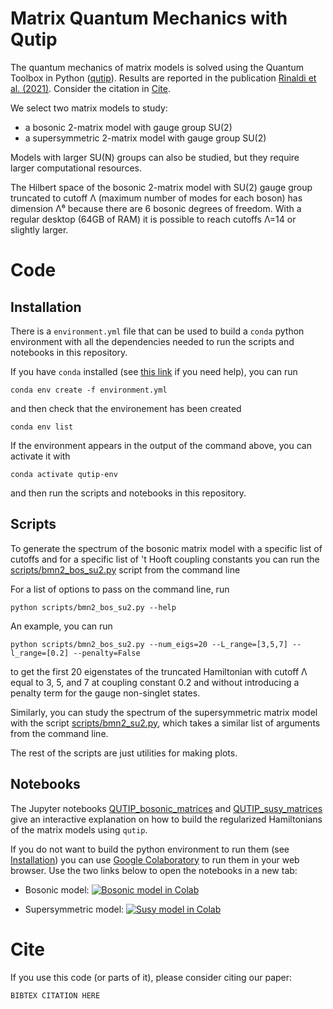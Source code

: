 # Matrix Quantum Mechanics with Qutip

The quantum mechanics of matrix models is solved using the Quantum Toolbox in Python ([qutip](www.qutip.org)).
Results are reported in the publication [Rinaldi et al. (2021)](www.arxiv.org/abs/2108.00000).
Consider the citation in [Cite](#cite).

We select two matrix models to study:

- a bosonic 2-matrix model with gauge group SU(2) 
- a supersymmetric 2-matrix model with gauge group SU(2)

Models with larger SU(N) groups can also be studied, but they require larger computational resources.

The Hilbert space of the bosonic 2-matrix model with SU(2) gauge group truncated to cutoff Λ (maximum number of modes for each boson) has dimension Λ⁶ because there are 6 bosonic degrees of freedom.
With a regular desktop (64GB of RAM) it is possible to reach cutoffs Λ=14 or slightly larger.

# Code

## Installation

There is a `environment.yml` file that can be used to build a `conda` python environment with all the dependencies needed to run the scripts and notebooks in this repository.

If you have `conda` installed (see [this link](https://docs.conda.io/projects/conda/en/latest/) if you need help), you can run 
```shell
conda env create -f environment.yml
```
and then check that the environement has been created
```shell
conda env list
```

If the environment appears in the output of the command above, you can activate it with
```shell
conda activate qutip-env
```
and then run the scripts and notebooks in this repository.

## Scripts

To generate the spectrum of the bosonic matrix model with a specific list of cutoffs and for a specific list of 't Hooft coupling constants you can run the [scripts/bmn2_bos_su2.py](./scripts/bmn2_bos_su2.py) script from the command line

For a list of options to pass on the command line, run
```shell
python scripts/bmn2_bos_su2.py --help
```

An example, you can run
```shell
python scripts/bmn2_bos_su2.py --num_eigs=20 --L_range=[3,5,7] --l_range=[0.2] --penalty=False
```
to get the first 20 eigenstates of the truncated Hamiltonian with cutoff Λ equal to 3, 5, and 7 at coupling constant 0.2 and without introducing a penalty term for the gauge non-singlet states.

Similarly, you can study the spectrum of the supersymmetric matrix model with the script [scripts/bmn2_su2.py](./scripts/bmn2_su2.py), which takes a similar list of arguments from the command line.

The rest of the scripts are just utilities for making plots.

## Notebooks

The Jupyter notebooks [QUTIP_bosonic_matrices](./notebooks/QUTIP_bosonic_matrices.ipynb) and [QUTIP_susy_matrices](./notebooks/QUTIP_susy_matrices.ipynb) give an interactive explanation on how to build the regularized Hamiltonians of the matrix models using `qutip`.

If you do not want to build the python environment to run them (see [Installation](#installation)) you can use [Google Colaboratory](colab.research.google.com) to run them in your web browser.
Use the two links below to open the notebooks in a new tab:

- Bosonic model: [![Bosonic model in Colab](https://colab.research.google.com/assets/colab-badge.svg)](https://colab.research.google.com/drive/1U_H6Fl9AWkUsMLZQ_bawVvRT-vJDTHz5?usp=sharing)

- Supersymmetric model: [![Susy model in Colab](https://colab.research.google.com/assets/colab-badge.svg)](https://colab.research.google.com/drive/1TXSzdcUGudCVJAQZTle1cPyhSN-BZQAr?usp=sharing)


# Cite

If you use this code (or parts of it), please consider citing our paper:
```
BIBTEX CITATION HERE
```